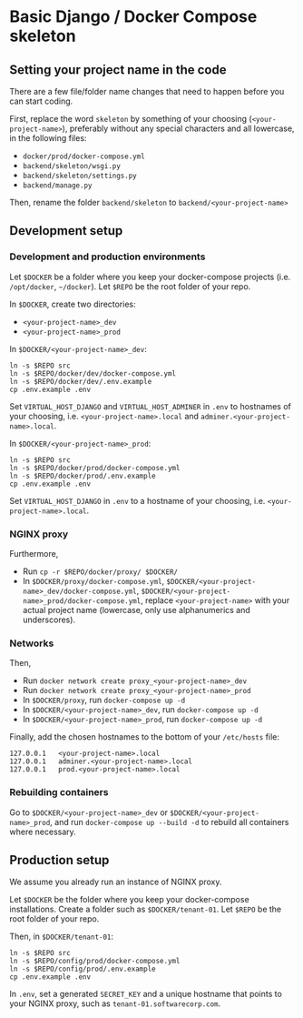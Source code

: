 # Basic Django / Docker Compose skeleton
## Setting your project name in the code
There are a few file/folder name changes that need to happen before you can start coding.

First, replace the word `skeleton` by something of your choosing (`<your-project-name>`), preferably without any special characters and all lowercase, in the following files:

- `docker/prod/docker-compose.yml`
- `backend/skeleton/wsgi.py`
- `backend/skeleton/settings.py`
- `backend/manage.py`

Then, rename the folder `backend/skeleton` to `backend/<your-project-name>`

## Development setup
### Development and production environments
Let `$DOCKER` be a folder where you keep your docker-compose projects (i.e. `/opt/docker`, `~/docker`). Let `$REPO` be the root folder of your repo.

In `$DOCKER`, create two directories:

- `<your-project-name>_dev`
- `<your-project-name>_prod`

In `$DOCKER/<your-project-name>_dev`:

```
ln -s $REPO src
ln -s $REPO/docker/dev/docker-compose.yml
ln -s $REPO/docker/dev/.env.example
cp .env.example .env
```

Set `VIRTUAL_HOST_DJANGO` and `VIRTUAL_HOST_ADMINER` in `.env` to hostnames of your choosing, i.e. `<your-project-name>.local` and `adminer.<your-project-name>.local`.

In `$DOCKER/<your-project-name>_prod`:

```
ln -s $REPO src
ln -s $REPO/docker/prod/docker-compose.yml
ln -s $REPO/docker/prod/.env.example
cp .env.example .env
```

Set `VIRTUAL_HOST_DJANGO` in `.env` to a hostname of your choosing, i.e. `<your-project-name>.local`.

### NGINX proxy
Furthermore,

- Run `cp -r $REPO/docker/proxy/ $DOCKER/`
- In `$DOCKER/proxy/docker-compose.yml`, `$DOCKER/<your-project-name>_dev/docker-compose.yml`, `$DOCKER/<your-project-name>_prod/docker-compose.yml`, replace `<your-project-name>` with your actual project name (lowercase, only use alphanumerics and underscores).

### Networks
Then,

- Run `docker network create proxy_<your-project-name>_dev`
- Run `docker network create proxy_<your-project-name>_prod`
- In `$DOCKER/proxy`, run `docker-compose up -d`
- In `$DOCKER/<your-project-name>_dev`, run `docker-compose up -d`
- In `$DOCKER/<your-project-name>_prod`, run `docker-compose up -d`

Finally, add the chosen hostnames to the bottom of your `/etc/hosts` file:

```
127.0.0.1   <your-project-name>.local
127.0.0.1   adminer.<your-project-name>.local
127.0.0.1   prod.<your-project-name>.local
```

### Rebuilding containers
Go to `$DOCKER/<your-project-name>_dev` or `$DOCKER/<your-project-name>_prod`, and run `docker-compose up --build -d` to rebuild all containers where necessary.

## Production setup
We assume you already run an instance of NGINX proxy.

Let `$DOCKER` be the folder where you keep your docker-compose installations. Create a folder such as `$DOCKER/tenant-01`. Let `$REPO` be the root folder of your repo. 

Then, in `$DOCKER/tenant-01`:

```
ln -s $REPO src
ln -s $REPO/config/prod/docker-compose.yml
ln -s $REPO/config/prod/.env.example
cp .env.example .env
```

In `.env`, set a generated `SECRET_KEY` and a unique hostname that points to your NGINX proxy, such as `tenant-01.softwarecorp.com`.
